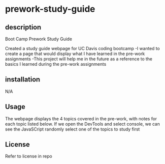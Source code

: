# prework-study-guide
## description
Boot Camp Prework Study Guide

Created a study guide webpage for UC Davis coding bootcamp
-I wanted to create a page that would display what I have learned in the pre-work assignments 
-This project will help me in the future as a reference to the basics I learned during the pre-work assignments

## installation
N/A


## Usage
The webpage displays the 4 topics covered in the pre-work, with notes for each topic listed below. If we open the DevTools and select console, we can see the JavaSCript randomly select one of the topics to study first

## License
Refer to license in repo
